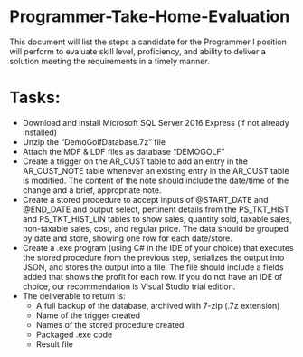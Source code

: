 # Programmer-Take-Home-Evaluation
This document will list the steps a candidate for the Programmer I position will perform to evaluate skill level, proficiency, and ability to deliver a solution meeting the requirements in a timely manner.

# Tasks:
- Download and install Microsoft SQL Server 2016 Express (if not already installed)
- Unzip the “DemoGolfDatabase.7z” file
- Attach the MDF & LDF files as database “DEMOGOLF”
- Create a trigger on the AR_CUST table to add an entry in the AR_CUST_NOTE table whenever an existing entry in the AR_CUST table is modified.  The content of the note should include the date/time of the change and a brief, appropriate note.
- Create a stored procedure to accept inputs of @START_DATE and @END_DATE and output select, pertinent details from the PS_TKT_HIST and PS_TKT_HIST_LIN tables to show sales, quantity sold, taxable sales, non-taxable sales, cost, and regular price.  The data should be grouped by date and store, showing one row for each date/store.
- Create a .exe program (using C# in the IDE of your choice) that executes the stored procedure from the previous step, serializes the output into JSON, and stores the output into a file.  The file should include a fields added that shows the profit for each row.  If you do not have an IDE of choice, our recommendation is Visual Studio trial edition.
- The deliverable to return is:
  - A full backup of the database, archived with 7-zip (.7z extension)
  - Name of the trigger created
  - Names of the stored procedure created
  - Packaged .exe code
  - Result file
